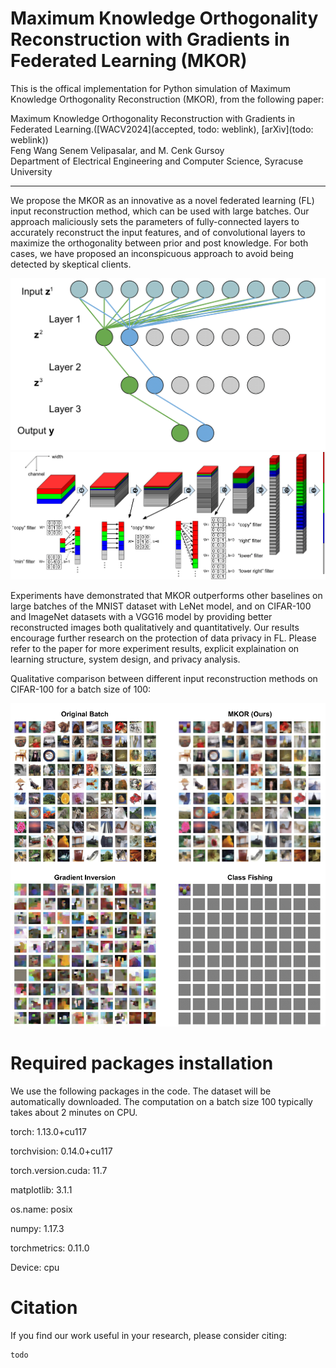 # Maximum Knowledge Orthogonality Reconstruction with Gradients in Federated Learning (MKOR)

This is the offical implementation for Python simulation of Maximum Knowledge Orthogonality Reconstruction (MKOR), from the following paper: 

  Maximum Knowledge Orthogonality Reconstruction with Gradients in Federated Learning.([WACV2024](accepted, todo: weblink), [arXiv](todo: weblink))  
Feng Wang Senem Velipasalar, and M. Cenk Gursoy  
Department of Electrical Engineering and Computer Science, Syracuse University

---

We propose the MKOR as an innovative as a novel federated learning (FL) input reconstruction method, which can be used with large batches. Our approach maliciously sets the parameters of fully-connected layers to accurately reconstruct the input features, and of convolutional layers to maximize the orthogonality between prior and post knowledge. For both cases, we have proposed an inconspicuous approach to avoid being detected by skeptical clients.

<img src="https://github.com/wfwf10/MKOR/blob/main/diagrams/dense_decouple.png" width="644">

<img src="https://github.com/wfwf10/MKOR/blob/main/diagrams/conv_orthogonal_largeFont.png" width="1046">

Experiments have demonstrated that MKOR outperforms other baselines on large batches of the MNIST dataset with LeNet model, and on CIFAR-100 and ImageNet datasets with a VGG16 model by providing better reconstructed images both qualitatively and quantitatively. Our results encourage further research on the protection of data privacy in FL. Please refer to the paper for more experiment results, explicit explaination on learning structure, system design, and privacy analysis.

Qualitative comparison between different input reconstruction methods on CIFAR-100 for a batch size of 100:

<img src="https://github.com/wfwf10/MKOR/blob/main/diagrams/outputs.png" width="644">

# Required packages installation
We use the following packages in the code. The dataset will be automatically downloaded. The computation on a batch size 100 typically takes about 2 minutes on CPU.

torch: 1.13.0+cu117

torchvision: 0.14.0+cu117

torch.version.cuda: 11.7

matplotlib: 3.1.1

os.name: posix

numpy: 1.17.3

torchmetrics: 0.11.0

Device: cpu


# Citation
If you find our work useful in your research, please consider citing:
```
todo
```
